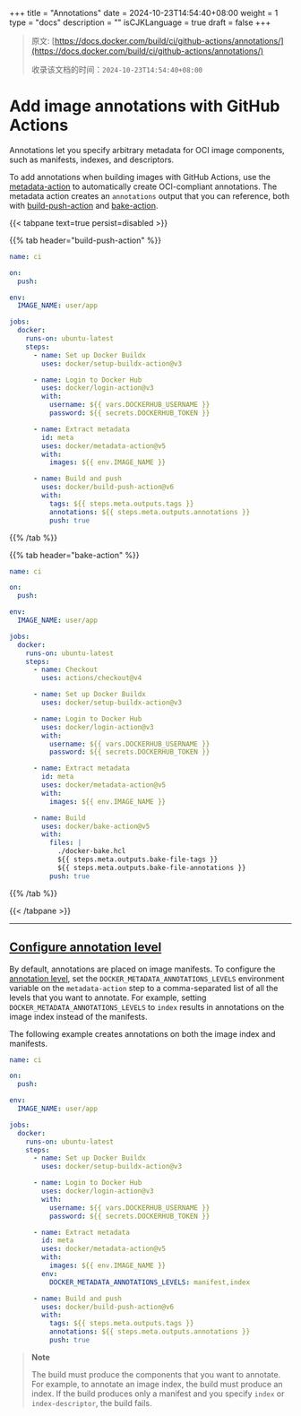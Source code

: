 +++
title = "Annotations"
date = 2024-10-23T14:54:40+08:00
weight = 1
type = "docs"
description = ""
isCJKLanguage = true
draft = false
+++

> 原文: [https://docs.docker.com/build/ci/github-actions/annotations/](https://docs.docker.com/build/ci/github-actions/annotations/)
>
> 收录该文档的时间：`2024-10-23T14:54:40+08:00`

# Add image annotations with GitHub Actions

Annotations let you specify arbitrary metadata for OCI image components, such as manifests, indexes, and descriptors.

To add annotations when building images with GitHub Actions, use the [metadata-action](https://github.com/docker/metadata-action#overwrite-labels-and-annotations) to automatically create OCI-compliant annotations. The metadata action creates an `annotations` output that you can reference, both with [build-push-action](https://github.com/docker/build-push-action/) and [bake-action](https://github.com/docker/bake-action/).



{{< tabpane text=true persist=disabled >}}

{{% tab header="build-push-action" %}}

```yaml
name: ci

on:
  push:

env:
  IMAGE_NAME: user/app

jobs:
  docker:
    runs-on: ubuntu-latest
    steps:
      - name: Set up Docker Buildx
        uses: docker/setup-buildx-action@v3

      - name: Login to Docker Hub
        uses: docker/login-action@v3
        with:
          username: ${{ vars.DOCKERHUB_USERNAME }}
          password: ${{ secrets.DOCKERHUB_TOKEN }}

      - name: Extract metadata
        id: meta
        uses: docker/metadata-action@v5
        with:
          images: ${{ env.IMAGE_NAME }}

      - name: Build and push
        uses: docker/build-push-action@v6
        with:
          tags: ${{ steps.meta.outputs.tags }}
          annotations: ${{ steps.meta.outputs.annotations }}
          push: true
```

{{% /tab  %}}

{{% tab header="bake-action" %}}

```yaml
name: ci

on:
  push:

env:
  IMAGE_NAME: user/app

jobs:
  docker:
    runs-on: ubuntu-latest
    steps:
      - name: Checkout
        uses: actions/checkout@v4

      - name: Set up Docker Buildx
        uses: docker/setup-buildx-action@v3

      - name: Login to Docker Hub
        uses: docker/login-action@v3
        with:
          username: ${{ vars.DOCKERHUB_USERNAME }}
          password: ${{ secrets.DOCKERHUB_TOKEN }}

      - name: Extract metadata
        id: meta
        uses: docker/metadata-action@v5
        with:
          images: ${{ env.IMAGE_NAME }}

      - name: Build
        uses: docker/bake-action@v5
        with:
          files: |
            ./docker-bake.hcl
            ${{ steps.meta.outputs.bake-file-tags }}
            ${{ steps.meta.outputs.bake-file-annotations }}
          push: true
```

{{% /tab  %}}

{{< /tabpane >}}

 

------

## [Configure annotation level](https://docs.docker.com/build/ci/github-actions/annotations/#configure-annotation-level)

By default, annotations are placed on image manifests. To configure the [annotation level](https://docs.docker.com/build/metadata/annotations/#specify-annotation-level), set the `DOCKER_METADATA_ANNOTATIONS_LEVELS` environment variable on the `metadata-action` step to a comma-separated list of all the levels that you want to annotate. For example, setting `DOCKER_METADATA_ANNOTATIONS_LEVELS` to `index` results in annotations on the image index instead of the manifests.

The following example creates annotations on both the image index and manifests.



```yaml
name: ci

on:
  push:

env:
  IMAGE_NAME: user/app

jobs:
  docker:
    runs-on: ubuntu-latest
    steps:
      - name: Set up Docker Buildx
        uses: docker/setup-buildx-action@v3

      - name: Login to Docker Hub
        uses: docker/login-action@v3
        with:
          username: ${{ vars.DOCKERHUB_USERNAME }}
          password: ${{ secrets.DOCKERHUB_TOKEN }}

      - name: Extract metadata
        id: meta
        uses: docker/metadata-action@v5
        with:
          images: ${{ env.IMAGE_NAME }}
        env:
          DOCKER_METADATA_ANNOTATIONS_LEVELS: manifest,index

      - name: Build and push
        uses: docker/build-push-action@v6
        with:
          tags: ${{ steps.meta.outputs.tags }}
          annotations: ${{ steps.meta.outputs.annotations }}
          push: true
```

> **Note**
>
> 
>
> The build must produce the components that you want to annotate. For example, to annotate an image index, the build must produce an index. If the build produces only a manifest and you specify `index` or `index-descriptor`, the build fails.
